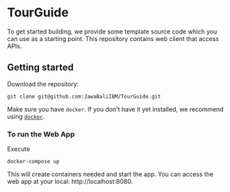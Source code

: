 # TourGuide
To get started building, we provide some template source code which you can use as a starting point. This repository contains web client that access APIs.

## Getting started

Download the repository:
```
git clone git@github.com:JawaBaliIBM/TourGuide.git
```

Make sure you have `docker`. If you don't have it yet installed, we recommend using [`docker`](https://docs.docker.com/engine/install/ubuntu/).

### To run the Web App

Execute
```
docker-compose up
```

This will create containers needed and start the app. You can access the web app at your local: http://localhost:8080.